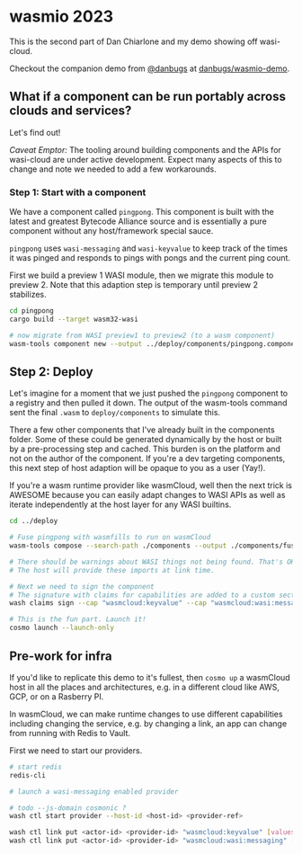# wasmio 2023

This is the second part of Dan Chiarlone and my demo showing off wasi-cloud.

Checkout the companion demo from [@danbugs](https://github.com/danbugs) at [danbugs/wasmio-demo](https://github.com/danbugs/wasmio-demo).

## What if a component can be run portably across clouds and services?

Let's find out!

*Caveat Emptor:* The tooling around building components and the APIs for wasi-cloud are under active development.
Expect many aspects of this to change and note we needed to add a few workarounds.

### Step 1: Start with a component

We have a component called `pingpong`. This component is built with the latest and greatest
Bytecode Alliance source and is essentially a pure component without any host/framework special sauce.

`pingpong` uses `wasi-messaging` and `wasi-keyvalue` to keep track of the times it was pinged and responds
to pings with pongs and the current ping count.

First we build a preview 1 WASI module, then we migrate this module to preview 2. Note that this
adaption step is temporary until preview 2 stabilizes.

```bash
cd pingpong
cargo build --target wasm32-wasi

# now migrate from WASI preview1 to preview2 (to a wasm component)
wasm-tools component new --output ../deploy/components/pingpong.component.wasm --adapt wasi_snapshot_preview1.wasm pingpong.wasm
```

## Step 2: Deploy

Let's imagine for a moment that we just pushed the `pingpong` component to a registry and then pulled it down. The output of the wasm-tools command sent the final `.wasm` to `deploy/components` to simulate this.

There a few other components that I've already built in the components folder.
Some of these could be generated dynamically by the host
or built by a pre-processing step and cached.
This burden is on the platform and not on the author of the component.
If you're a dev targeting components, this next step of host
adaption will be opaque to you as a user (Yay!).

If you're a wasm runtime provider like wasmCloud, well then the next trick
is AWESOME because you can easily adapt changes to WASI APIs as well as
iterate independently at the host layer for any WASI builtins.

```bash
cd ../deploy

# Fuse pingpong with wasmfills to run on wasmCloud
wasm-tools compose --search-path ./components --output ./components/fused.wasm ./components/pingpong.component.wasm

# There should be warnings about WASI things not being found. That's OK!
# The host will provide these imports at link time.

# Next we need to sign the component
# The signature with claims for capabilities are added to a custom section in the wasm binary
wash claims sign --cap "wasmcloud:keyvalue" --cap "wasmcloud:wasi:messaging" --name pingpong ./components/fused.wasm

# This is the fun part. Launch it!
cosmo launch --launch-only
```

## Pre-work for infra

If you'd like to replicate this demo to it's fullest, then `cosmo up` a wasmCloud host
in all the places and architectures, e.g. in a different cloud like AWS, GCP, or on a Rasberry PI.

In wasmCloud, we can make runtime changes to use different capabilities including changing the
service, e.g. by changing a link, an app can change from running with Redis to Vault.

First we need to start our providers.

```bash
# start redis
redis-cli
```

```bash
# launch a wasi-messaging enabled provider

# todo --js-domain cosmonic ?
wash ctl start provider --host-id <host-id> <provider-ref>

wash ctl link put <actor-id> <provider-id> "wasmcloud:keyvalue" [values]...
wash ctl link put <actor-id> <provider-id> "wasmcloud:wasi:messaging" [values]...
```
